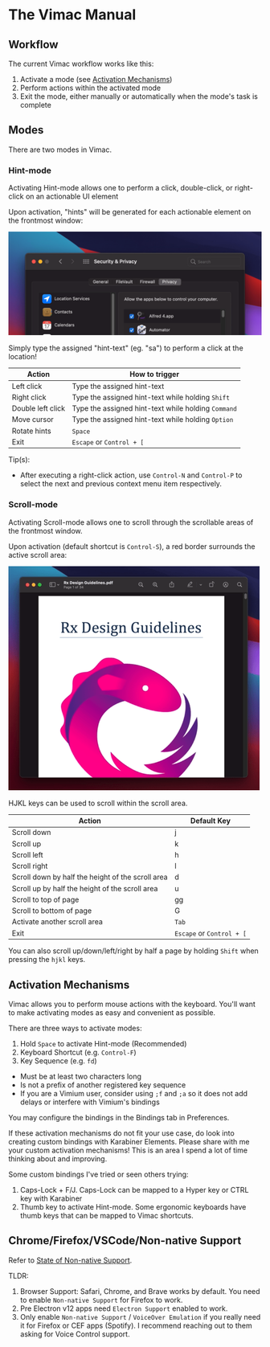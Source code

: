 # The Vimac Manual

## Workflow

The current Vimac workflow works like this:

1. Activate a mode (see [Activation Mechanisms](#activation-mechanisms))
2. Perform actions within the activated mode
3. Exit the mode, either manually or automatically when the mode's task is complete

## Modes

There are two modes in Vimac.

### Hint-mode

Activating Hint-mode allows one to perform a click, double-click, or right-click on an actionable UI element

Upon activation, "hints" will be generated for each actionable element on the frontmost window:

<img src="hint-mode.gif">

Simply type the assigned "hint-text" (eg. "sa") to perform a click at the location!

| Action      | How to trigger |
|-----------|-------------
| Left click | Type the assigned hint-text |
| Right click | Type the assigned hint-text while holding `Shift` |
| Double left click | Type the assigned hint-text while holding `Command` |
| Move cursor | Type the assigned hint-text while holding `Option` |
| Rotate hints | `Space` |
| Exit | `Escape` or `Control + [`|

Tip(s):
- After executing a right-click action, use `Control-N` and `Control-P` to select the next and previous context menu item respectively.

### Scroll-mode

Activating Scroll-mode allows one to scroll through the scrollable areas of the frontmost window.

Upon activation (default shortcut is `Control-S`), a red border surrounds the active scroll area:

<img src="scroll-mode.gif">

HJKL keys can be used to scroll within the scroll area.

| Action      | Default Key |
|-----------|-------------
| Scroll down | j |
| Scroll up | k |
| Scroll left | h |
| Scroll right | l |
| Scroll down by half the height of the scroll area | d |
| Scroll up by half the height of the scroll area | u |
| Scroll to top of page | gg |
| Scroll to bottom of page | G |
| Activate another scroll area | `Tab` |
| Exit | `Escape` or `Control + [`|

You can also scroll up/down/left/right by half a page by holding `Shift` when pressing the `hjkl` keys.

## Activation Mechanisms

Vimac allows you to perform mouse actions with the keyboard. You'll want to make activating modes as easy and convenient as possible.

There are three ways to activate modes:

1. Hold `Space` to activate Hint-mode (Recommended)
2. Keyboard Shortcut (e.g. `Control-F`)
3. Key Sequence (e.g. `fd`)
  - Must be at least two characters long
  - Is not a prefix of another registered key sequence
  - If you are a Vimium user, consider using `;f` and `;a` so it does not add delays or interfere with Vimium's bindings

You may configure the bindings in the Bindings tab in Preferences.

If these activation mechanisms do not fit your use case, do look into creating custom bindings with Karabiner Elements. Please share with me your custom activation mechanisms! This is an area I spend a lot of time thinking about and improving.

Some custom bindings I've tried or seen others trying:

1. Caps-Lock + F/J. Caps-Lock can be mapped to a Hyper key or CTRL key with Karabiner
2. Thumb key to activate Hint-mode. Some ergonomic keyboards have thumb keys that can be mapped to Vimac shortcuts.

## Chrome/Firefox/VSCode/Non-native Support

Refer to [State of Non-native Support](./state-of-non-native-support.md).

TLDR:

1. Browser Support: Safari, Chrome, and Brave works by default. You need to enable `Non-native Support` for Firefox to work.
2. Pre Electron v12 apps need `Electron Support` enabled to work.
3. Only enable `Non-native Support` / `VoiceOver Emulation` if you really need it for Firefox or CEF apps (Spotify). I recommend reaching out to them asking for Voice Control support.
